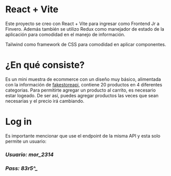 # React + Vite

Este proyecto se creo con React + Vite para ingresar como Frontend Jr a Finvero. Además también se utilizo Redux como manejador de estado de la aplicación para comodidad en el manejo de información.

Tailwind como framework de CSS para comodidad en aplicar componentes.

# ¿En qué consiste?

Es un mini muestra de ecommerce con un diseño muy básico, alimentada con la información de [fakestoreapi](https://fakestoreapi.com/), contiene 20 productos en 4 diferentes categorias.
Para permitirte agregar un producto al carrito, es necesario estar logeado. De ser así, puedes agregar productos las veces que sean necesarias y el precio irá cambiando.

# Log in

Es importante mencionar que use el endpoint de la misma API y esta solo permite un usuario:

### _Usuario: mor_2314_

### _Pass: 83r5^\__
